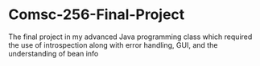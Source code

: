 # Comsc-256-Final-Project
The final project in my advanced Java programming class which required the use of introspection along with error handling, GUI, and the understanding of bean info
